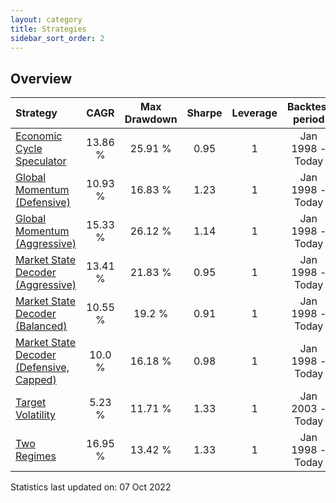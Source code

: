```yaml
---
layout: category
title: Strategies
sidebar_sort_order: 2
---
```


## Overview

| Strategy | CAGR | Max Drawdown | Sharpe | Leverage | Backtest period |
| :------- | :--: | :----------: | :----: | :------: | :-------------: |
| [Economic Cycle Speculator](/strategies/economic-cycle-speculator) | 13.86 % | 25.91 % | 0.95 | 1 | Jan 1998 - Today |
| [Global Momentum (Defensive)](/strategies/global-momentum-defensive) | 10.93 % | 16.83 % | 1.23 | 1 | Jan 1998 - Today |
| [Global Momentum (Aggressive)](/strategies/global-momentum-aggressive) | 15.33 % | 26.12 % | 1.14 | 1 | Jan 1998 - Today |
| [Market State Decoder (Aggressive)](/strategies/market-state-decoder-aggressive) | 13.41 % | 21.83 % | 0.95 | 1 | Jan 1998 - Today |
| [Market State Decoder (Balanced)](/strategies/market-state-decoder-balanced) | 10.55 % | 19.2 % | 0.91 | 1 | Jan 1998 - Today |
| [Market State Decoder (Defensive, Capped)](/strategies/market-state-decoder-defensive) | 10.0 % | 16.18 % | 0.98 | 1 | Jan 1998 - Today |
| [Target Volatility](/strategies/target-volatility) | 5.23 % | 11.71 % | 1.33 | 1 | Jan 2003 - Today |
| [Two Regimes](/strategies/two-regimes) | 16.95 % | 13.42 % | 1.33 | 1 | Jan 1998 - Today |

Statistics last updated on: 07 Oct 2022

